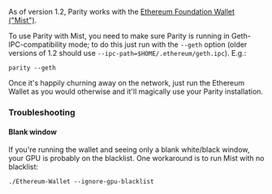 As of version 1.2, Parity works with the [Ethereum Foundation Wallet ("Mist")](https://github.com/ethereum/mist/releases).

To use Parity with Mist, you need to make sure Parity is running in Geth-IPC-compatibility mode; to do this just run with the `--geth` option (older versions of 1.2 should use `--ipc-path=$HOME/.ethereum/geth.ipc`). E.g.:

```
parity --geth
```

Once it's happily churning away on the network, just run the Ethereum Wallet as you would otherwise and it'll magically use your Parity installation.

### Troubleshooting

#### Blank window

If you're running the wallet and seeing only a blank white/black window, your GPU is probably on the blacklist. One workaround is to run Mist with no blacklist:

```
./Ethereum-Wallet --ignore-gpu-blacklist
```

